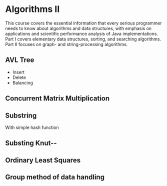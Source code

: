 Algorithms II
=============

This course covers the essential information that every serious programmer needs to know about algorithms and data structures, with emphasis on applications and scientific performance analysis of Java implementations. Part I covers elementary data structures, sorting, and searching algorithms. Part II focuses on graph- and string-processing algorithms.

## AVL Tree

* Insert
* Delete
* Balancing

## Concurrent Matrix Multiplication

## Substring

With simple hash function

## Substing Knut-*-*

## Ordinary Least Squares

## Group method of data handling